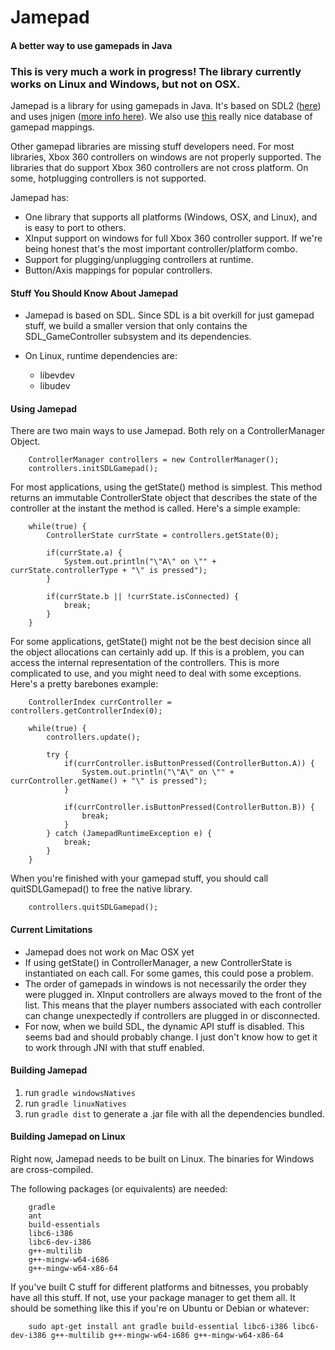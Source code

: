 # Jamepad
#### A better way to use gamepads in Java

### This is very much a work in progress! The library currently works on Linux and Windows, but not on OSX.

Jamepad is a library for using gamepads in Java. It's based on SDL2 ([here](https://www.libsdl.org/)) and uses jnigen ([more info here](https://github.com/libgdx/libgdx/wiki/jnigen)). We also use [this](https://github.com/gabomdq/SDL_GameControllerDB) really nice database of gamepad mappings.

Other gamepad libraries are missing stuff developers need. For most libraries, Xbox 360 controllers on windows are not properly supported. The libraries that do support Xbox 360 controllers are not cross platform. On some, hotplugging controllers is not supported.

Jamepad has:

  - One library that supports all platforms (Windows, OSX, and Linux), and is easy to port to others.
  - XInput support on windows for full Xbox 360 controller support. If we're being honest that's the most important controller/platform combo.
  - Support for plugging/unplugging controllers at runtime.
  - Button/Axis mappings for popular controllers.
        

#### Stuff You Should Know About Jamepad

- Jamepad is based on SDL. Since SDL is a bit overkill for just gamepad stuff, we build a smaller version that only contains the SDL_GameController subsystem and its dependencies.

- On Linux, runtime dependencies are:
  - libevdev
  - libudev
  
#### Using Jamepad

There are two main ways to use Jamepad. Both rely on a ControllerManager Object.

        ControllerManager controllers = new ControllerManager();
        controllers.initSDLGamepad();
        
For most applications, using the getState() method is simplest. This method returns an immutable ControllerState object that describes the state of the controller at the instant the method is called. Here's a simple example:
        
        while(true) {
            ControllerState currState = controllers.getState(0);
            
            if(currState.a) {
                System.out.println("\"A\" on \"" + currState.controllerType + "\" is pressed");
            }
            
            if(currState.b || !currState.isConnected) {
                break;
            }
        }
        
For some applications, getState() might not be the best decision since all the object allocations can certainly add up. If this is a problem, you can access the internal representation of the controllers. This is more complicated to use, and you might need to deal with some exceptions. Here's a pretty barebones example:

        ControllerIndex currController = controllers.getControllerIndex(0);
        
        while(true) {
            controllers.update();
            
            try {
                if(currController.isButtonPressed(ControllerButton.A)) {
                    System.out.println("\"A\" on \"" + currController.getName() + "\" is pressed");
                }
                
                if(currController.isButtonPressed(ControllerButton.B)) {
                    break;
                }
            } catch (JamepadRuntimeException e) {
                break;
            }
        }
        
When you're finished with your gamepad stuff, you should call quitSDLGamepad() to free the native library.
    
        controllers.quitSDLGamepad();

#### Current Limitations

- Jamepad does not work on Mac OSX yet
- If using getState() in ControllerManager, a new ControllerState is instantiated on each call. For some games, this could pose a problem.
- The order of gamepads in windows is not necessarily the order they were plugged in. XInput controllers are always moved to the front of the list. This means that the player numbers associated with each controller can change unexpectedly if controllers are plugged in or disconnected.
- For now, when we build SDL, the  dynamic API stuff is disabled. This seems bad and should probably change. I just don't know how to get it to work through JNI with that stuff enabled.

#### Building Jamepad
1.  run `gradle windowsNatives`
2.  run `gradle linuxNatives`
2.  run `gradle dist` to generate a .jar file with all the dependencies bundled.

#### Building Jamepad on Linux
Right now, Jamepad needs to be built on Linux. The binaries for Windows are cross-compiled.

The following packages (or equivalents) are needed:

        gradle
        ant
        build-essentials 
        libc6-i386 
        libc6-dev-i386 
        g++-multilib
        g++-mingw-w64-i686 
        g++-mingw-w64-x86-64
        
       
If you've built C stuff for different platforms and bitnesses, you probably have all this stuff. If not, use your package manager to get them all. It should be something like this if you're on Ubuntu or Debian or whatever: 
        
        sudo apt-get install ant gradle build-essential libc6-i386 libc6-dev-i386 g++-multilib g++-mingw-w64-i686 g++-mingw-w64-x86-64
